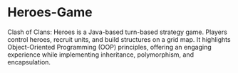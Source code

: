 # Heroes-Game
Clash of Clans: Heroes is a Java-based turn-based strategy game. Players control heroes, recruit units, and build structures on a grid map. It highlights Object-Oriented Programming (OOP) principles, offering an engaging experience while implementing inheritance, polymorphism, and encapsulation.
